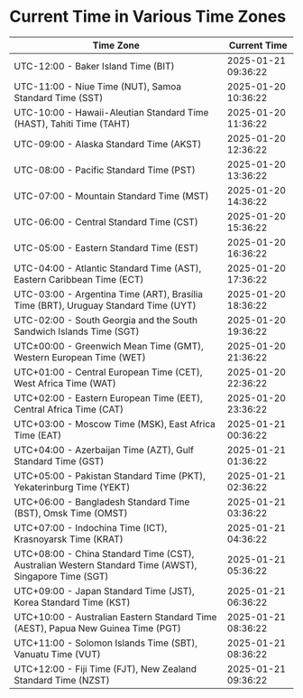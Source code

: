 # Current Time in Various Time Zones

| Time Zone | Current Time |
|-----------|--------------|
| UTC-12:00 - Baker Island Time (BIT) | 2025-01-21 09:36:22 |
| UTC-11:00 - Niue Time (NUT), Samoa Standard Time (SST) | 2025-01-20 10:36:22 |
| UTC-10:00 - Hawaii-Aleutian Standard Time (HAST), Tahiti Time (TAHT) | 2025-01-20 11:36:22 |
| UTC-09:00 - Alaska Standard Time (AKST) | 2025-01-20 12:36:22 |
| UTC-08:00 - Pacific Standard Time (PST) | 2025-01-20 13:36:22 |
| UTC-07:00 - Mountain Standard Time (MST) | 2025-01-20 14:36:22 |
| UTC-06:00 - Central Standard Time (CST) | 2025-01-20 15:36:22 |
| UTC-05:00 - Eastern Standard Time (EST) | 2025-01-20 16:36:22 |
| UTC-04:00 - Atlantic Standard Time (AST), Eastern Caribbean Time (ECT) | 2025-01-20 17:36:22 |
| UTC-03:00 - Argentina Time (ART), Brasília Time (BRT), Uruguay Standard Time (UYT) | 2025-01-20 18:36:22 |
| UTC-02:00 - South Georgia and the South Sandwich Islands Time (SGT) | 2025-01-20 19:36:22 |
| UTC±00:00 - Greenwich Mean Time (GMT), Western European Time (WET) | 2025-01-20 21:36:22 |
| UTC+01:00 - Central European Time (CET), West Africa Time (WAT) | 2025-01-20 22:36:22 |
| UTC+02:00 - Eastern European Time (EET), Central Africa Time (CAT) | 2025-01-20 23:36:22 |
| UTC+03:00 - Moscow Time (MSK), East Africa Time (EAT) | 2025-01-21 00:36:22 |
| UTC+04:00 - Azerbaijan Time (AZT), Gulf Standard Time (GST) | 2025-01-21 01:36:22 |
| UTC+05:00 - Pakistan Standard Time (PKT), Yekaterinburg Time (YEKT) | 2025-01-21 02:36:22 |
| UTC+06:00 - Bangladesh Standard Time (BST), Omsk Time (OMST) | 2025-01-21 03:36:22 |
| UTC+07:00 - Indochina Time (ICT), Krasnoyarsk Time (KRAT) | 2025-01-21 04:36:22 |
| UTC+08:00 - China Standard Time (CST), Australian Western Standard Time (AWST), Singapore Time (SGT) | 2025-01-21 05:36:22 |
| UTC+09:00 - Japan Standard Time (JST), Korea Standard Time (KST) | 2025-01-21 06:36:22 |
| UTC+10:00 - Australian Eastern Standard Time (AEST), Papua New Guinea Time (PGT) | 2025-01-21 08:36:22 |
| UTC+11:00 - Solomon Islands Time (SBT), Vanuatu Time (VUT) | 2025-01-21 08:36:22 |
| UTC+12:00 - Fiji Time (FJT), New Zealand Standard Time (NZST) | 2025-01-21 09:36:22 |

